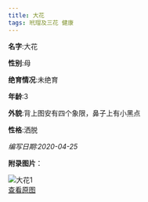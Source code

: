 ```yaml
---
title: 大花
tags: 玳瑁及三花 健康 
---
```


**名字**:大花

**性别**:母

**绝育情况**:未绝育

**年龄**:3

**外貌**:背上图安有四个象限，鼻子上有小黑点

**性格**:洒脱

*编写日期:2020-04-25*

**附录图片**：

![大花1](http://q9a0pgz83.bkt.clouddn.com/cats/m_大花1.jpg)    
[查看原图](http://q9a0pgz83.bkt.clouddn.com/cats/l_大花1.jpg)    
